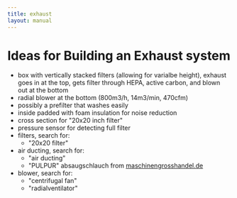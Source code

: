 ```yaml
---
title: exhaust
layout: manual
---
```


Ideas for Building an Exhaust system
=====================================

- box with vertically stacked filters (allowing for varialbe height), exhaust goes in at the top, gets filter through HEPA, active carbon, and blown out at the bottom
- radial blower at the bottom (800m3/h, 14m3/min, 470cfm)
- possibly a prefilter that washes easily
- inside padded with foam insulation for noise reduction
- cross section for "20x20 inch filter"
- pressure sensor for detecting full filter
- filters, search for:
  - "20x20 filter"
- air ducting, search for:
  - "air ducting"
  - "PULPUR" absaugschlauch from [maschinengrosshandel.de](http://www.maschinengrosshandel.de)
- blower, search for:
  - "centrifugal fan"
  - "radialventilator"
